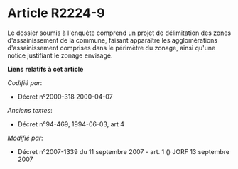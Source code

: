 # Article R2224-9

Le dossier soumis à l'enquête comprend un projet de délimitation des zones d'assainissement de la commune, faisant apparaître
les agglomérations d'assainissement comprises dans le périmètre du zonage, ainsi qu'une notice justifiant le zonage envisagé.

**Liens relatifs à cet article**

_Codifié par_:

  - Décret n°2000-318 2000-04-07

_Anciens textes_:

  - Décret n°94-469, 1994-06-03, art 4

_Modifié par_:

  - Décret n°2007-1339 du 11 septembre 2007 - art. 1 () JORF 13 septembre 2007
